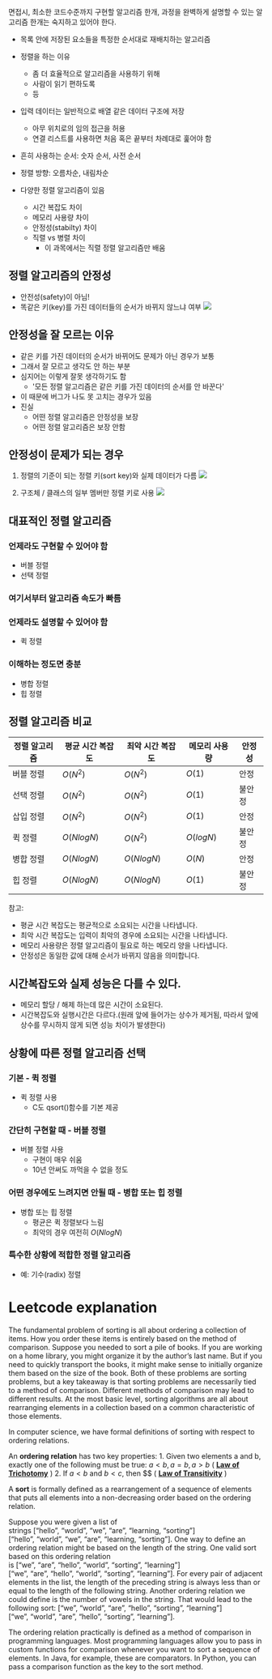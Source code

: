 면접시, 최소한 코드수준까지 구현할 알고리즘 한개, 과정을 완벽하게 설명할 수 있는 알고리즘 한개는 숙지하고 있어야 한다.

- 목록 안에 저장된 요소들을 특정한 순서대로 재배치하는 알고리즘
- 정렬을 하는 이유
	- 좀 더 효율적으로 알고리즘을 사용하기 위해
	- 사람이 읽기 편하도록
	- 등
- 입력 데이터는 일반적으로 배열 같은 데이터 구조에 저장
	- 아무 위치로의 임의 접근을 허용
	- 연결 리스트를 사용하면 처음 혹은 끝부터 차례대로 훑어야 함

- 흔히 사용하는 순서: 숫자 순서, 사전 순서
- 정렬 방향: 오름차순, 내림차순
- 다양한 정렬 알고리즘이 있음
	- 시간 복잡도 차이
	- 메모리 사용량 차이
	- 안정성(stabilty) 차이
	- 직렬 vs 병렬 차이
		- 이 과목에서는 직렬 정렬 알고리즘만 배움


## 정렬 알고리즘의 안정성
- 안전성(safety)이 아님!
- 똑같은 키(key)를 가진 데이터들의 순서가 바뀌지 않느냐 여부
![](sort_stability_1.png)

## 안정성을 잘 모르는 이유
- 같은 키를 가진 데이터의 순서가 바뀌어도 문제가 아닌 경우가 보통
- 그래서 잘 모르고 생각도 안 하는 부분
- 심지어는 이렇게 잘못 생각하기도 함
	- '모든 정렬 알고리즘은 같은 키를 가진 데이터의 순서를 안 바꾼다'
- 이 때문에 버그가 나도 못 고치는 경우가 있음
- 진실
	- 어떤 정렬 알고리즘은 안정성을 보장
	- 어떤 정렬 알고리즘은 보장 안함

## 안정성이 문제가 되는 경우
1. 정렬의 기준이 되는 정렬 키(sort key)와 실제 데이터가 다름
![](non_stable_sort_problem_1.png)

2. 구조체 / 클래스의 일부 멤버만 정렬 키로 사용
![](non_stable_sort_problem_2.png)

## 대표적인 정렬 알고리즘

### 언제라도 구현할 수 있어야 함
- 버블 정렬
- 선택 정렬



### 여기서부터 알고리즘 속도가 빠름
### 언제라도 설명할 수 있어야 함
- 퀵 정렬


### 이해하는 정도면 충분
- 병합 정렬
- 힙 정렬



## 정렬 알고리즘 비교

| 정렬 알고리즘 | 평균 시간 복잡도    | 최악 시간 복잡도    | 메모리 사용량    | 안정성 |
| ------- | ------------ | ------------ | ---------- | --- |
| 버블 정렬   | $O(N^2)$     | $O(N^2)$     | $O(1)$     | 안정  |
| 선택 정렬   | $O(N^2)$     | $O(N^2)$     | $O(1)$     | 불안정 |
| 삽입 정렬   | $O(N^2)$     | $O(N^2)$     | $O(1)$     | 안정  |
| 퀵 정렬    | $O(N log N)$ | $O(N^2)$     | $O(log N)$ | 불안정 |
| 병합 정렬   | $O(N log N)$ | $O(N log N)$ | $O(N)$     | 안정  |
| 힙 정렬    | $O(N log N)$ | $O(N log N)$ | $O(1)$     | 불안정 |

참고: 
- 평균 시간 복잡도는 평균적으로 소요되는 시간을 나타냅니다.
- 최악 시간 복잡도는 입력이 최악의 경우에 소요되는 시간을 나타냅니다.
- 메모리 사용량은 정렬 알고리즘이 필요로 하는 메모리 양을 나타냅니다.
- 안정성은 동일한 값에 대해 순서가 바뀌지 않음을 의미합니다.


## 시간복잡도와 실제 성능은 다를 수 있다.
- 메모리 할당 / 해제 하는데 많은 시간이 소요된다.
- 시간복잡도와 실행시간은 다르다.(원래 앞에 들어가는 상수가 제거됨, 따라서 앞에 상수를 무시하지 않게 되면 성능 차이가 발생한다)



## 상황에 따른 정렬 알고리즘 선택

### 기본 - 퀵 정렬
- 퀵 정렬 사용
	- C도 qsort()함수를 기본 제공

### 간단히 구현할 때 - 버블 정렬
- 버블 정렬 사용
	- 구현이 매우 쉬움
	- 10년 안써도 까먹을 수 없을 정도

### 어떤 경우에도 느려지면 안될 때 - 병합 또는 힙 정렬
- 병합 또는 힙 정렬
	- 평균은 퀵 정렬보다 느림
	- 최악의 경우 여전히 $O(N log N)$


### 특수한 상황에 적합한 정렬 알고리즘
- 예: 기수(radix) 정렬



# Leetcode explanation

The fundamental problem of sorting is all about ordering a collection of items. How you order these items is entirely based on the method of comparison. Suppose you needed to sort a pile of books. If you are working on a home library, you might organize it by the author’s last name. But if you need to quickly transport the books, it might make sense to initially organize them based on the size of the book. Both of these problems are sorting problems, but a key takeaway is that sorting problems are necessarily tied to a method of comparison. Different methods of comparison may lead to different results. At the most basic level, sorting algorithms are all about rearranging elements in a collection based on a common characteristic of those elements.

In computer science, we have formal definitions of sorting with respect to ordering relations.

An **ordering relation** has two key properties: 1. Given two elements a and b, exactly one of the following must be true: $a < b, a = b, a > b$ ( [**Law of Trichotomy**](https://en.wikipedia.org/wiki/Trichotomy_(mathematics)) ) 2. If $a<b$ and $b < c$, then $$ ( [**Law of Transitivity**](https://en.wikipedia.org/wiki/Transitive_relation) )

A **sort** is formally defined as a rearrangement of a sequence of elements that puts all elements into a non-decreasing order based on the ordering relation.

Suppose you were given a list of strings [“hello”, “world”, “we”, “are”, “learning, “sorting”][“hello”, “world”, “we”, “are”, “learning, “sorting”]. One way to define an ordering relation might be based on the length of the string. One valid sort based on this ordering relation is [“we”, “are”, “hello”, “world”, “sorting”, “learning”][“we”, “are”, “hello”, “world”, “sorting”, “learning”]. For every pair of adjacent elements in the list, the length of the preceding string is always less than or equal to the length of the following string. Another ordering relation we could define is the number of vowels in the string. That would lead to the following sort: [“we”, “world”, “are”, “hello”, “sorting”, “learning”][“we”, “world”, “are”, “hello”, “sorting”, “learning”].

The ordering relation practically is defined as a method of comparison in programming languages. Most programming languages allow you to pass in custom functions for comparison whenever you want to sort a sequence of elements. In Java, for example, these are comparators. In Python, you can pass a comparison function as the key to the sort method.